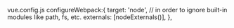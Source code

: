  

 vue.config.js
 configureWebpack:{
  target: 'node', // in order to ignore built-in modules like path, fs, etc.
  externals: [nodeExternals()], 
 },